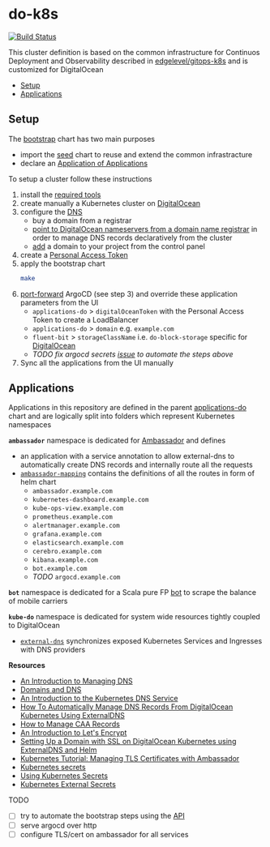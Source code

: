 # do-k8s

[![Build Status][travis-image]][travis-url]

[travis-image]: https://travis-ci.org/niqdev/do-k8s.svg?branch=master
[travis-url]: https://travis-ci.org/niqdev/do-k8s

This cluster definition is based on the common infrastructure for Continuos Deployment and Observability described in [edgelevel/gitops-k8s](https://github.com/edgelevel/gitops-k8s) and is customized for DigitalOcean

* [Setup](#setup)
* [Applications](#applications)

## Setup

The [bootstrap](bootstrap) chart has two main purposes
* import the [seed](https://github.com/edgelevel/gitops-k8s/tree/master/charts/seed) chart to reuse and extend the common infrastracture
* declare an [Application of Applications](https://argoproj.github.io/argo-cd/operator-manual/cluster-bootstrapping/#application-of-applications-pattern)

To setup a cluster follow these instructions
1) install the [required tools](https://github.com/edgelevel/gitops-k8s#prerequisites)
2) create manually a Kubernetes cluster on [DigitalOcean](https://www.digitalocean.com/docs/kubernetes)
3) configure the [DNS](https://www.digitalocean.com/community/tutorials/an-introduction-to-dns-terminology-components-and-concepts)
    * buy a domain from a registrar
    * [point to DigitalOcean nameservers from a domain name registrar](https://www.digitalocean.com/community/tutorials/how-to-point-to-digitalocean-nameservers-from-common-domain-registrars) in order to manage DNS records declaratively from the cluster
    * [add](https://www.digitalocean.com/docs/networking/dns/quickstart/#add-a-domain) a domain to your project from the control panel
4) create a [Personal Access Token](https://www.digitalocean.com/docs/api/create-personal-access-token)
5) apply the bootstrap chart
    ```bash
    make
    ```
6) [port-forward](https://github.com/edgelevel/gitops-k8s#bootstrap) ArgoCD (see step 3) and override these application parameters from the UI
    * `applications-do` > `digitalOceanToken` with the Personal Access Token to create a LoadBalancer
    * `applications-do` > `domain` e.g. `example.com`
    * `fluent-bit` > `storageClassName` i.e. `do-block-storage` specific for [DigitalOcean](https://www.digitalocean.com/docs/kubernetes/how-to/add-volumes/#define-the-persistent-volume-claim)
    * *TODO fix argocd secrets [issue](https://github.com/argoproj/argo-cd/issues/1786) to automate the steps above*
6) Sync all the applications from the UI manually

## Applications

Applications in this repository are defined in the parent [applications-do](applications-do/templates) chart and are logically split into folders which represent Kubernetes namespaces

**`ambassador`** namespace is dedicated for [Ambassador](https://www.getambassador.io) and defines
* an application with a service annotation to allow external-dns to automatically create DNS records and internally route all the requests
* [`ambassador-mapping`](charts/ambassador-mapping/templates) contains the definitions of all the routes in form of helm chart
    * `ambassador.example.com`
    * `kubernetes-dashboard.example.com`
    * `kube-ops-view.example.com`
    * `prometheus.example.com`
    * `alertmanager.example.com`
    * `grafana.example.com`
    * `elasticsearch.example.com`
    * `cerebro.example.com`
    * `kibana.example.com`
    * `bot.example.com`
    * *TODO* `argocd.example.com`

**`bot`** namespace is dedicated for a Scala pure FP [bot](https://github.com/niqdev/mobile-carrier-bot) to scrape the balance of mobile carriers

**`kube-do`** namespace is dedicated for system wide resources tightly coupled to DigitalOcean

* [`external-dns`](https://github.com/kubernetes-incubator/external-dns) synchronizes exposed Kubernetes Services and Ingresses with DNS providers

**Resources**

* [An Introduction to Managing DNS](https://www.digitalocean.com/community/tutorial_series/an-introduction-to-managing-dns)
* [Domains and DNS](https://www.digitalocean.com/docs/networking/dns)
* [An Introduction to the Kubernetes DNS Service](https://www.digitalocean.com/community/tutorials/an-introduction-to-the-kubernetes-dns-service)
* [How To Automatically Manage DNS Records From DigitalOcean Kubernetes Using ExternalDNS](https://www.digitalocean.com/community/tutorials/how-to-automatically-manage-dns-records-from-digitalocean-kubernetes-using-externaldns)
* [How to Manage CAA Records](https://www.digitalocean.com/docs/networking/dns/how-to/caa)
* [An Introduction to Let's Encrypt](https://www.digitalocean.com/community/tutorials/an-introduction-to-let-s-encrypt)
* [Setting Up a Domain with SSL on DigitalOcean Kubernetes using ExternalDNS and Helm](https://blog.andrewsomething.com/2019/04/04/external-dns-with-ssl-on-k8s)
* [Kubernetes Tutorial: Managing TLS Certificates with Ambassador](https://auth0.com/blog/kubernetes-tutorial-managing-tls-certificates-with-ambassador)
* [Kubernetes secrets](https://kubernetes.io/docs/concepts/configuration/secret)
* [Using Kubernetes Secrets](https://medium.com/platformer-blog/using-kubernetes-secrets-5e7530e0378a)
* [Kubernetes External Secrets](https://godaddy.github.io/2019/04/16/kubernetes-external-secrets)

TODO
* [ ] try to automate the bootstrap steps using the [API](https://developers.digitalocean.com/documentation/v2)
* [ ] serve argocd over http
* [ ] configure TLS/cert on ambassador for all services
